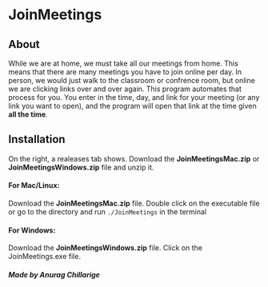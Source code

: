 # JoinMeetings

## About
While we are at home, we must take all our meetings from home. This
means that there are many meetings you have to join online per day.
In person, we would just walk to the classroom or confrence room, 
but online we are clicking links over and over again. This program 
automates that process for you. You enter in the time, day, and link 
for your meeting (or any link you want to open), and the program will 
open that link at the time given **all the time**. 

## Installation
On the right, a realeases tab shows. Download the 
**__JoinMeetingsMac.zip__** or **__JoinMeetingsWindows.zip__** file and unzip it. 

#### For Mac/Linux:
Download the **__JoinMeetingsMac.zip__** file.
Double click on the executable file or go to the directory and 
run `./JoinMeetings` in the terminal

#### For Windows: 
Download the **__JoinMeetingsWindows.zip__** file.
Click on the JoinMeetings.exe file. 

##### Made by Anurag Chillarige